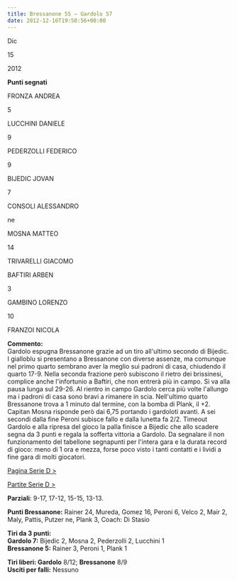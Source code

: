 ```yaml
---
title: Bressanone 55 – Gardolo 57
date: 2012-12-16T19:58:56+00:00
---
```

Dic

15

2012

**Punti segnati**

FRONZA ANDREA

5

LUCCHINI DANIELE

9

PEDERZOLLI FEDERICO

9

BIJEDIC JOVAN

7

CONSOLI ALESSANDRO

ne

MOSNA MATTEO

14

TRIVARELLI GIACOMO

BAFTIRI ARBEN

3

GAMBINO LORENZO

10

FRANZOI NICOLA

**Commento:**  
Gardolo espugna Bressanone grazie ad un tiro all'ultimo secondo di Bijedic. I gialloblu si presentano a Bressanone con diverse assenze, ma comunque nel primo quarto sembrano aver la meglio sui padroni di casa, chiudendo il quarto 17-9. Nella seconda frazione però subiscono il rietro dei brissinesi, complice anche l'infortunio a Baftiri, che non entrerà più in campo. Si va alla pausa lunga sul 29-26. Al rientro in campo Gardolo cerca più volte l'allungo ma i padroni di casa sono bravi a rimanere in scia. Nell'ultimo quarto Bressanone trova a 1 minuto dal termine, con la bomba di Plank, il +2. Capitan Mosna risponde però dai 6,75 portando i gardoloti avanti. A sei secondi dalla fine Peroni subisce fallo e dalla lunetta fa 2/2. Timeout Gardolo e alla ripresa del gioco la palla finisce a Bijedic che allo scadere segna da 3 punti e regala la sofferta vittoria a Gardolo. Da segnalare il non funzionamento del tabellone segnapunti per l'intera gara e la durata record di gioco: meno di 1 ora e mezza, forse poco visto i tanti contatti e i lividi a fine gara di molti giocatori.

[Pagina Serie D >](http://www.basketgardolo.it/serie-d)

[Partite Serie D >](http://www.basketgardolo.it/?tag=serie-d&cat=11)

**Parziali**: 9-17, 17-12, 15-15, 13-13.  

**Punti Bressanone:** Rainer 24, Mureda, Gomez 16, Peroni 6, Velco 2, Mair 2, Maly, Pattis, Putzer ne, Plank 3, Coach: Di Stasio

**Tiri da 3 punti:**  
**Gardolo 7:** Bijedic 2, Mosna 2, Pederzolli 2, Lucchini 1  
**Bressanone 5:** Rainer 3, Peroni 1, Plank 1

**Tiri liberi: Gardolo** 8/12; **Bressanone** 8/9  
**Usciti per falli:** Nessuno